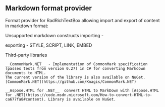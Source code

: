 ## Markdown format provider 

Format provider for RadRichTextBox allowing import and export of content in markdown format:

Unsupported markdown constructs
  importing - 
  
  exporting - STYLE, SCRIPT, LINK, EMBED


Third-party libraries 

	__CommonMark.NET__ - Implementation of CommonMark specification (passes tests from version 0.27) in C# for converting Markdown documents to HTML.
	The current version of the library is also available on NuGet. [CommonMark.NET](https://github.com/Knagis/CommonMark.NET)
	
	__Aspose.HTML for .NET__  convert HTML to MarkDown with [Aspose.HTML for .NET](https://code.msdn.microsoft.com/How-to-convert-HTML-to-ca677fa8#content). Library is available on NuGet.
